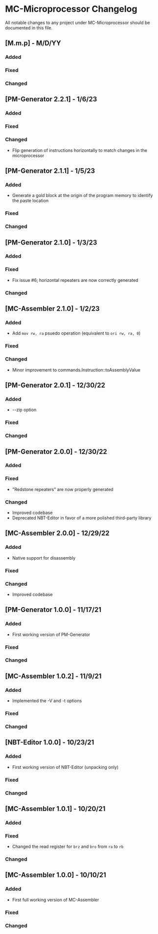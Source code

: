 # MC-Microprocessor Changelog
All notable changes to any project under MC-Microprocessor should be documented in this file.

## [M.m.p] - M/D/YY
### Added
### Fixed
### Changed

## [PM-Generator 2.2.1] - 1/6/23
### Added
### Fixed
### Changed
* Flip generation of instructions horizontally to match changes in the microprocessor

## [PM-Generator 2.1.1] - 1/5/23
### Added
* Generate a gold block at the origin of the program memory to identify the paste location
### Fixed
### Changed

## [PM-Generator 2.1.0] - 1/3/23
### Added
### Fixed
* Fix issue #6; horizontal repeaters are now correctly generated
### Changed

## [MC-Assembler 2.1.0] - 1/2/23
### Added
* Add `mov rw, ra` psuedo operation (equivalent to `ori rw, ra, 0`)
### Fixed
### Changed
* Minor improvement to commands.Instruction::toAssemblyValue

## [PM-Generator 2.0.1] - 12/30/22
### Added
* --zip option
### Fixed
### Changed

## [PM-Generator 2.0.0] - 12/30/22
### Added
### Fixed
* "Redstone repeaters" are now properly generated
### Changed
* Improved codebase
* Deprecated NBT-Editor in favor of a more polished third-party library

## [MC-Assembler 2.0.0] - 12/29/22
### Added
* Native support for disassembly
### Fixed
### Changed
* Improved codebase

## [PM-Generator 1.0.0] - 11/17/21
### Added
* First working version of PM-Generator
### Fixed
### Changed

## [MC-Assembler 1.0.2] - 11/9/21
### Added
* Implemented the -V and -t options
### Fixed
### Changed

## [NBT-Editor 1.0.0] - 10/23/21
### Added
* First working version of NBT-Editor (unpacking only)
### Fixed
### Changed

## [MC-Assembler 1.0.1] - 10/20/21
### Added
### Fixed
* Changed the read register for `brz` and `bro` from `ra` to `rb`
### Changed

## [MC-Assembler 1.0.0] - 10/10/21
### Added
* First full working version of MC-Assembler
### Fixed
### Changed
